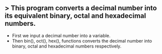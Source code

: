 ## > This program converts a decimal number into its equivalent binary, octal and hexadecimal numbers.

- First we input a decimal number into a variable.
- Then bin(), oct(), hex(), functions converts the decimal number into binary, octal and hexadecimal numbers respectively.
 
